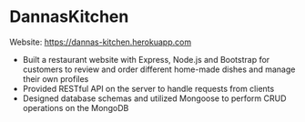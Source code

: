 # DannasKitchen
Website: https://dannas-kitchen.herokuapp.com
- Built a restaurant website with Express, Node.js and Bootstrap for customers to review and order different home-made dishes and manage their own profiles
- Provided RESTful API on the server to handle requests from clients
- Designed database schemas and utilized Mongoose to perform CRUD operations on the MongoDB


